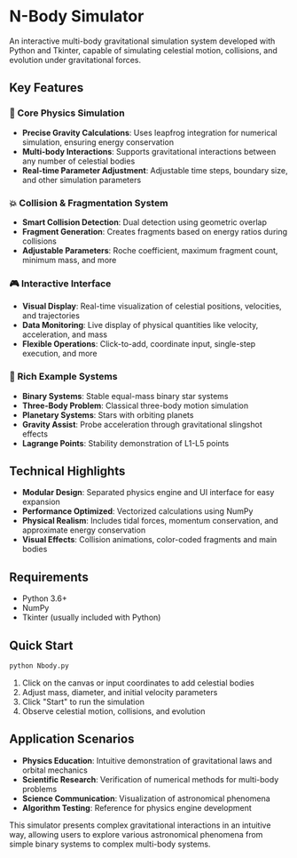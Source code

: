 # N-Body Simulator

An interactive multi-body gravitational simulation system developed with Python and Tkinter, capable of simulating celestial motion, collisions, and evolution under gravitational forces.

## Key Features

### 🌌 Core Physics Simulation
- **Precise Gravity Calculations**: Uses leapfrog integration for numerical simulation, ensuring energy conservation
- **Multi-body Interactions**: Supports gravitational interactions between any number of celestial bodies
- **Real-time Parameter Adjustment**: Adjustable time steps, boundary size, and other simulation parameters

### 💥 Collision & Fragmentation System
- **Smart Collision Detection**: Dual detection using geometric overlap
- **Fragment Generation**: Creates fragments based on energy ratios during collisions
- **Adjustable Parameters**: Roche coefficient, maximum fragment count, minimum mass, and more

### 🎮 Interactive Interface
- **Visual Display**: Real-time visualization of celestial positions, velocities, and trajectories
- **Data Monitoring**: Live display of physical quantities like velocity, acceleration, and mass
- **Flexible Operations**: Click-to-add, coordinate input, single-step execution, and more

### 🌟 Rich Example Systems
- **Binary Systems**: Stable equal-mass binary star systems
- **Three-Body Problem**: Classical three-body motion simulation
- **Planetary Systems**: Stars with orbiting planets
- **Gravity Assist**: Probe acceleration through gravitational slingshot effects
- **Lagrange Points**: Stability demonstration of L1-L5 points

## Technical Highlights

- **Modular Design**: Separated physics engine and UI interface for easy expansion
- **Performance Optimized**: Vectorized calculations using NumPy
- **Physical Realism**: Includes tidal forces, momentum conservation, and approximate energy conservation
- **Visual Effects**: Collision animations, color-coded fragments and main bodies

## Requirements

- Python 3.6+
- NumPy
- Tkinter (usually included with Python)

## Quick Start

```bash
python Nbody.py
```

1. Click on the canvas or input coordinates to add celestial bodies
2. Adjust mass, diameter, and initial velocity parameters
3. Click "Start" to run the simulation
4. Observe celestial motion, collisions, and evolution

## Application Scenarios

- **Physics Education**: Intuitive demonstration of gravitational laws and orbital mechanics
- **Scientific Research**: Verification of numerical methods for multi-body problems
- **Science Communication**: Visualization of astronomical phenomena
- **Algorithm Testing**: Reference for physics engine development

This simulator presents complex gravitational interactions in an intuitive way, allowing users to explore various astronomical phenomena from simple binary systems to complex multi-body systems.

